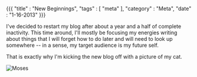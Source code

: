 {{{
    "title" : "New Beginnings",
    "tags"  : [ "meta" ],
    "category" : "Meta",
    "date" : "1-16-2013"
}}}

I've decided to restart my blog after about a year and a half of complete inactivity. This time around, I'll mostly be focusing my energies writing about things that I will forget how to do later and will need to look up somewhere -- in a sense, my target audience is my future self.

That is exactly why I'm kicking the new blog off with a picture of my cat.

![Moses](/media/moses1.jpg)